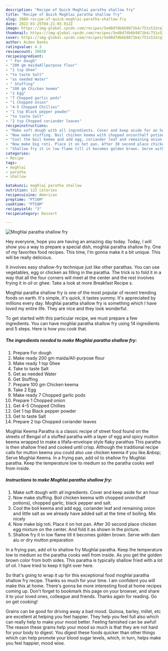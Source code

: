 ```yaml
---
description: "Recipe of Quick Moghlai paratha shallow fry"
title: "Recipe of Quick Moghlai paratha shallow fry"
slug: 2088-recipe-of-quick-moghlai-paratha-shallow-fry
date: 2022-03-25T04:21:03.912Z
image: https://img-global.cpcdn.com/recipes/5ed8d7db6b9871b4/751x532cq70/moghlai-paratha-shallow-fry-recipe-main-photo.jpg
thumbnail: https://img-global.cpcdn.com/recipes/5ed8d7db6b9871b4/751x532cq70/moghlai-paratha-shallow-fry-recipe-main-photo.jpg
cover: https://img-global.cpcdn.com/recipes/5ed8d7db6b9871b4/751x532cq70/moghlai-paratha-shallow-fry-recipe-main-photo.jpg
author: Aiden Banks
ratingvalue: 4.3
reviewcount: 30030
recipeingredient:
- " For dough"
- "200 gm maidaAllpurpose flour"
- "1 tsp Ghee"
- "to taste Salt"
- "as needed Water"
- " Stuffing"
- "100 gm Chicken keema"
- "2 Egg"
- "7 Chopped garlic pods"
- "1 Chopped onion"
- "4-5 Chopped Chillies"
- "1 tsp Black pepper powder"
- "to taste Salt"
- "2 tsp Chopped coriander leaves"
recipeinstructions:
- "Make soft dough with all ingredients. Cover and keep aside for an hour"
- "Now make stuffing. Boil chicken keema with chopped onion(half potions), chopped garlic, black pepper and salt."
- "Cool the boil keema and add egg, coriander leaf and remaining onion and little salt as we already have added salt at the time of boiling. Mix nicely"
- "Now make big roti. Place it on hot pan. After 30 second place chicken egg mixture on the center. And fold it as shown in the picture."
- "Shallow fry it in low flame till it becomes golden brown. Serve with dam alu or dry mutton preparation"
categories:
- Recipe
tags:
- moghlai
- paratha
- shallow

katakunci: moghlai paratha shallow 
nutrition: 122 calories
recipecuisine: American
preptime: "PT16M"
cooktime: "PT58M"
recipeyield: "3"
recipecategory: Dessert

---
```



![Moghlai paratha shallow fry](https://img-global.cpcdn.com/recipes/5ed8d7db6b9871b4/751x532cq70/moghlai-paratha-shallow-fry-recipe-main-photo.jpg)

Hey everyone, hope you are having an amazing day today. Today, I will show you a way to prepare a special dish, moghlai paratha shallow fry. One of my favorites food recipes. This time, I'm gonna make it a bit unique. This will be really delicious.

It involves easy shallow-fry technique just like other parathas. You can use vegetables, egg or chicken as filling in the paratha. The trick is to fold it in a way that all the four corners will meet at the center and the rest involves frying it in oil or ghee. Take a look at more Breakfast Recipe s.

Moghlai paratha shallow fry is one of the most popular of recent trending foods on earth. It's simple, it's quick, it tastes yummy. It's appreciated by millions every day. Moghlai paratha shallow fry is something which I have loved my entire life. They are nice and they look wonderful.


To get started with this particular recipe, we must prepare a few ingredients. You can have moghlai paratha shallow fry using 14 ingredients and 5 steps. Here is how you cook that.

<!--inarticleads1-->

##### The ingredients needed to make Moghlai paratha shallow fry:

1. Prepare  For dough
1. Make ready 200 gm maida/All-purpose flour
1. Make ready 1 tsp Ghee
1. Take to taste Salt
1. Get as needed Water
1. Get  Stuffing
1. Prepare 100 gm Chicken keema
1. Take 2 Egg
1. Make ready 7 Chopped garlic pods
1. Prepare 1 Chopped onion
1. Get 4-5 Chopped Chillies
1. Get 1 tsp Black pepper powder
1. Get to taste Salt
1. Prepare 2 tsp Chopped coriander leaves


Mughlai Keema Paratha is a classic recipe of street food found on the streets of Bengal of a stuffed paratha with a layer of egg and spicy mutton keema wrapped to make a lifafa-envelope style flaky parathas This paratha is then shallow fried and cooked until crisp. Although the traditional recipe calls for mutton keema you could also use chicken keema if you like.&amp;nbsp; Serve Mughlai Keema. In a frying pan, add oil to shallow fry Mughlai paratha. Keep the temperature low to medium so the paratha cooks well from inside. 

<!--inarticleads2-->

##### Instructions to make Moghlai paratha shallow fry:

1. Make soft dough with all ingredients. Cover and keep aside for an hour
1. Now make stuffing. Boil chicken keema with chopped onion(half potions), chopped garlic, black pepper and salt.
1. Cool the boil keema and add egg, coriander leaf and remaining onion and little salt as we already have added salt at the time of boiling. Mix nicely
1. Now make big roti. Place it on hot pan. After 30 second place chicken egg mixture on the center. And fold it as shown in the picture.
1. Shallow fry it in low flame till it becomes golden brown. Serve with dam alu or dry mutton preparation


In a frying pan, add oil to shallow fry Mughlai paratha. Keep the temperature low to medium so the paratha cooks well from inside. As you get the golden brown color from both sides. This paratha is typically shallow fried with a lot of oil. I have tried to keep it light over here. 

So that's going to wrap it up for this exceptional food moghlai paratha shallow fry recipe. Thanks so much for your time. I am confident you will make this at home. There's gonna be more interesting food at home recipes coming up. Don't forget to bookmark this page on your browser, and share it to your loved ones, colleague and friends. Thanks again for reading. Go on get cooking!

Grains can be good for driving away a bad mood. Quinoa, barley, millet, etc are excellent at helping you feel happier. They help you feel full also which can really help to make your mood better. Feeling famished can be awful! The reason these grains help your mood so much is that they are not hard for your body to digest. You digest these foods quicker than other things which can help promote your blood sugar levels, which, in turn, helps make you feel happier, mood wise.
